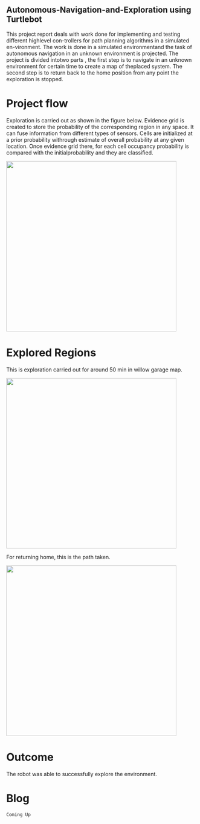 ## Autonomous-Navigation-and-Exploration using Turtlebot

This  project  report  deals  with  work  done for  implementing  and  testing  different  highlevel  con-trollers  for  path  planning  algorithms  in  a  simulated  en-vironment. The work is done in a simulated environmentand  the  task  of  autonomous  navigation  in  an  unknown environment  is  projected.  The  project  is  divided  intotwo  parts  ,  the  first  step  is  to  navigate  in  an  unknown environment  for  certain  time  to  create  a  map  of  theplaced  system.  The  second  step  is  to  return  back  to  the home position from any point the exploration is stopped.

# Project flow

Exploration is carried out as shown in the figure below. Evidence grid is created to store the probability of  the  corresponding  region  in  any  space.  It  can fuse  information  from  different  types  of  sensors. Cells  are  initialized  at  a  prior  probability  withrough estimate of overall probability at any given location.  Once  evidence  grid  there,  for  each  cell occupancy probability is compared with the initialprobability  and  they  are  classified.   

<img src="https://github.com/bigmb/Autonomous-Navigation-and-Exploration/blob/master/1.png" width="450">

# Explored Regions

This is exploration carried out for around 50 min in willow garage map.

<img src="https://github.com/bigmb/Autonomous-Navigation-and-Exploration/blob/master/all.png" width="450">

For returning home, this is the path taken.

<img src="https://github.com/bigmb/Autonomous-Navigation-and-Exploration/blob/master/ex.png" width="450">


# Outcome

The robot was able to successfully explore the environment.

# Blog 
```
Coming Up
```
